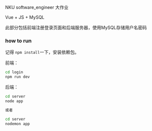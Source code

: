 NKU software_engineer 大作业

Vue + JS + MySQL

此部分包括前端注册登录页面和后端服务器，使用MySQL存储用户名密码

### how to run

记得 `npm install`一下，安装依赖包。

前端：

```cmd
cd login
npm run dev
```

后端：

```cmd
cd server
node app

或者

cd server
nodemon app
```
